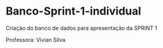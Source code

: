 # Banco-Sprint-1-individual

Criação do banco de dados para apresentação da SPRINT 1

Professora: Vivian Silva
